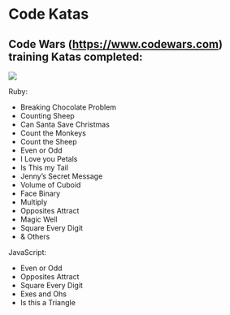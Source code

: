 # Code Katas

## Code Wars (https://www.codewars.com) training Katas completed:

![](https://www.codewars.com/users/JJoseCCampos/badges/large)

Ruby:

* Breaking Chocolate Problem
* Counting Sheep
* Can Santa Save Christmas
* Count the Monkeys
* Count the Sheep
* Even or Odd
* I Love you Petals
* Is This my Tail
* Jenny’s Secret Message
* Volume of Cuboid
* Face Binary
* Multiply
* Opposites Attract
* Magic Well
* Square Every Digit
* & Others

JavaScript:
* Even or Odd
* Opposites Attract
* Square Every Digit
* Exes and Ohs
* Is this a Triangle
